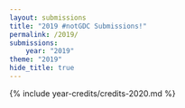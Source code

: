 ```yaml
---
layout: submissions
title: "2019 #notGDC Submissions!"
permalink: /2019/
submissions:
    year: "2019"
theme: "2019"
hide_title: true
---
```


{% include year-credits/credits-2020.md %}